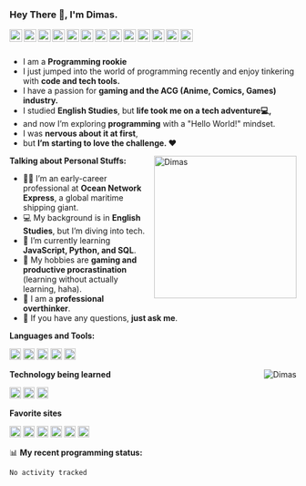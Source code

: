 ### Hey There 👋, I'm Dimas.

<a href="https://medium.com/@dimasalif5">
  <img align="left" alt="Medium" width="22px" src="https://cdn.jsdelivr.net/npm/simple-icons@3.12.2/icons/medium.svg" />
</a>
<a href="https://twitter.com/NeXa_303">
  <img align="left" alt="Twitter" width="22px" src="https://cdn.jsdelivr.net/npm/simple-icons@v3/icons/twitter.svg" />
</a>
<a href="https://github.com/TheNeXa">
  <img align="left" alt="Github" width="22px" src="https://cdn.jsdelivr.net/npm/simple-icons@v3/icons/github.svg" />
</a>
<a href="https://t.me/NeXa303">
  <img align="left" alt="Telegram" width="22px" src="https://cdn.jsdelivr.net/npm/simple-icons@3.12.2/icons/telegram.svg" />
</a>
<a href="mailto:dimasalif5@gmail.com">
  <img align="left" alt="Gmail" width="22px" src="https://cdn.jsdelivr.net/npm/simple-icons@3.12.2/icons/gmail.svg" />
</a>
<a href="https://www.linkedin.com/in/dimas-alif/">
  <img align="left" alt="LinkedIn" width="22px" src="https://cdn.jsdelivr.net/npm/simple-icons@3.12.2/icons/linkedin.svg" />
</a>
<a href="https://steamcommunity.com/id/thenexas/">
  <img align="left" alt="Steam" width="22px" src="https://cdn.jsdelivr.net/npm/simple-icons@3.12.2/icons/steam.svg" />
</a>
<a href="https://www.facebook.com/Dimas.KeNtobi">
  <img align="left" alt="Facebook" width="22px" src="https://cdn.jsdelivr.net/npm/simple-icons@3.12.2/icons/facebook.svg" />
</a>
<a href="https://www.reddit.com/u/TheNeXa">
  <img align="left" alt="Reddit" width="22px" src="https://cdn.jsdelivr.net/npm/simple-icons@3.12.2/icons/reddit.svg" />
</a>
<a href="https://www.instagram.com/dimski__/">
  <img align="left" alt="Instagram" width="22px" src="https://cdn.jsdelivr.net/npm/simple-icons@3.12.2/icons/instagram.svg" />
</a>
<a href="https://discord.gg/W2pGkq3MzF">
  <img align="left" alt="Discord" width="22px" src="https://cdn.jsdelivr.net/npm/simple-icons@3.12.2/icons/discord.svg" />
</a>
<a href="https://line.me/R/ti/p/nexa303">
  <img align="left" alt="LINE" width="22px" src="https://cdn.jsdelivr.net/npm/simple-icons@3.12.2/icons/line.svg" />
</a>
<a href="https://myanimelist.net/profile/TheNeXa">
  <img align="left" alt="MyAnimeList" width="22px" src="https://cdn.jsdelivr.net/npm/simple-icons@3.12.2/icons/myanimelist.svg" />
</a>

<br />
<br />

- I am a **Programming rookie** 
- I just jumped into the world of programming recently and enjoy tinkering with **code and tech tools.**
- I have a passion for **gaming and the ACG (Anime, Comics, Games) industry.** 
- I studied **English Studies**, but **life took me on a tech adventure💻,**
- and now I’m exploring **programming** with a "Hello World!" mindset.
- I was **nervous about it at first**,
- but **I’m starting to love the challenge. ❤️**

<img align="right" alt="Dimas" width="250px" src="https://photos.fife.usercontent.google.com/pw/AP1GczMX65dTIQTGK1tvtYZQU2UbWPSAq1e236lX_TOXPoo_6cY2OtOR9lS-Xw=w985-h985-s-no-gm?authuser=0" />

**Talking about Personal Stuffs:**

- 👨‍🏛 I’m an early-career professional at **Ocean Network Express**, a global maritime shipping giant.
- 💻 My background is in **English Studies**, but I’m diving into tech.
- 🌱 I’m currently learning **JavaScript, Python, and SQL**. 
- 🤔 My hobbies are **gaming and productive procrastination** (learning without actually learning, haha).
- 💼 I am a **professional overthinker**.
- 💬 If you have any questions, **just ask me**.




**Languages and Tools:**  

<code><img height="20" src="https://cdn.jsdelivr.net/npm/simple-icons@3.12.2/icons/javascript.svg"></code>
<code><img height="20" src="https://cdn.jsdelivr.net/npm/simple-icons@3.12.2/icons/python.svg"></code>
<code><img height="20" src="https://cdn.jsdelivr.net/npm/simple-icons@3.12.2/icons/mysql.svg"></code>
<code><img height="20" src="https://cdn.jsdelivr.net/npm/simple-icons@3.12.2/icons/git.svg"></code>
<code><img height="20" src="https://cdn.jsdelivr.net/npm/simple-icons@3.12.2/icons/vscode.svg"></code>

<img align="right" src="https://github-readme-stats.vercel.app/api?username=TheNeXa&count_private=true&show_icons=true" alt="Dimas" />

**Technology being learned**

<code><img height="20" src="https://cdn.jsdelivr.net/npm/simple-icons@3.12.2/icons/javascript.svg"></code>
<code><img height="20" src="https://cdn.jsdelivr.net/npm/simple-icons@3.12.2/icons/python.svg"></code>
<code><img height="20" src="https://cdn.jsdelivr.net/npm/simple-icons@3.12.2/icons/mysql.svg"></code>

**Favorite sites**

<code><img height="20" src="https://cdn.jsdelivr.net/npm/simple-icons@3.12.2/icons/github.svg"></code>
<code><img height="20" src="https://cdn.jsdelivr.net/npm/simple-icons@3.12.2/icons/reddit.svg"></code>
<code><img height="20" src="https://cdn.jsdelivr.net/npm/simple-icons@3.12.2/icons/steam.svg"></code>
<code><img height="20" src="https://cdn.jsdelivr.net/npm/simple-icons@3.12.2/icons/discord.svg"></code>
<code><img height="20" src="https://cdn.jsdelivr.net/npm/simple-icons@3.12.2/icons/instagram.svg"></code>
<code><img height="20" src="https://cdn.jsdelivr.net/npm/simple-icons@3.12.2/icons/myanimelist.svg"></code>


📊 **My recent programming status:**
<!--START_SECTION:waka-->

```txt
No activity tracked
```

<!--END_SECTION:waka-->
